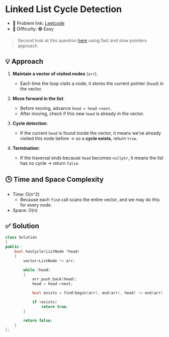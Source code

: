 # Linked List Cycle Detection

- 🧩 Problem link: [Leetcode](https://leetcode.com/problems/linked-list-cycle/)
- 🚦 Difficulty: 🟢 Easy

> Second look at this question [here](https://github.com/Shellyda/30-days-algorithms-challenge/blob/main/linked_lists/fast_and_slow/003_linked_list_cycle_detection) using fast and slow pointers approach

## 💡 Approach

1. **Maintain a vector of visited nodes** (`arr`).

   - Each time the loop visits a node, it stores the current pointer (`head`) in the vector.

2. **Move forward in the list**:

   - Before moving, advance `head = head->next`.
   - After moving, check if this new `head` is already in the vector.

3. **Cycle detection**:

   - If the current `head` is found inside the vector, it means we’ve already visited this node before → so a **cycle exists**, return `true`.

4. **Termination**:

   - If the traversal ends because `head` becomes `nullptr`, it means the list has no cycle → return `false`.

## 🕒 Time and Space Complexity

- Time: O(n^2)
  - Because each `find` call scans the entire vector, and we may do this for every node.
- Space: O(n)

## ✅ Solution

```cpp
class Solution
{
public:
    bool hasCycle(ListNode *head)
    {
        vector<ListNode *> arr;

        while (head)
        {
            arr.push_back(head);
            head = head->next;

            bool exists = find(begin(arr), end(arr), head) != end(arr);

            if (exists)
                return true;
        }

        return false;
    }
};
```
